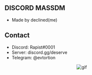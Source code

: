 ## DISCORD MASSDM
- Made by declined(me)

## Contact
- Discord: Rapist#0001
- Server: discord.gg/deserve
- Telegram: @evtortion

</p>
<p align="center"> <img src="https://cdn.upload.systems/uploads/6poa2wrI.png" alt="gif" /> 
</p>
